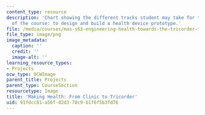 ```yaml
---
content_type: resource
description: 'Chart showing the different tracks student may take for the team project
  of the course: to design and build a health device prototype.'
file: /media/courses/mas-s63-engineering-health-towards-the-tricorder-fall-2013/91fdcc81a56fd2d378c9b1f6f5b3fd76_syllabusfigure1.png
file_type: image/png
image_metadata:
  caption: ''
  credit: ''
  image-alt: ''
learning_resource_types:
- Projects
ocw_type: OCWImage
parent_title: Projects
parent_type: CourseSection
resourcetype: Image
title: 'Making Health: From Clinic to Tricorder'
uid: 91fdcc81-a56f-d2d3-78c9-b1f6f5b3fd76
---
```

